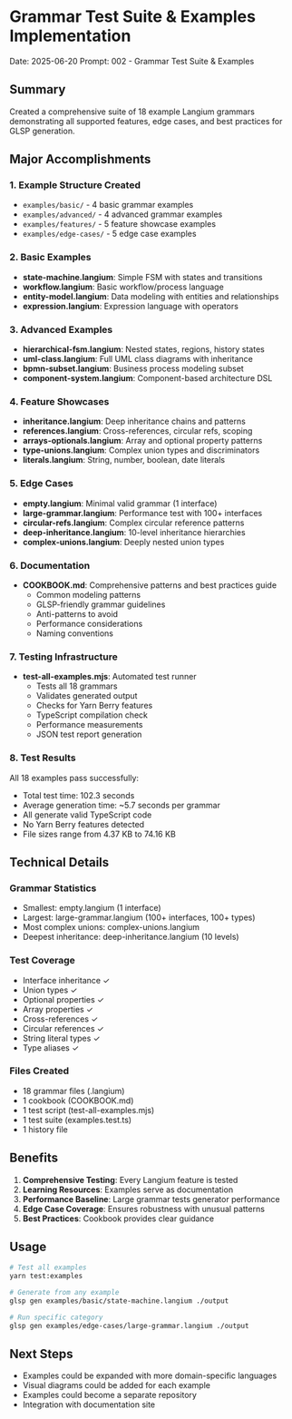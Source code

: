 # Grammar Test Suite & Examples Implementation

Date: 2025-06-20
Prompt: 002 - Grammar Test Suite & Examples

## Summary
Created a comprehensive suite of 18 example Langium grammars demonstrating all supported features, edge cases, and best practices for GLSP generation.

## Major Accomplishments

### 1. Example Structure Created
- `examples/basic/` - 4 basic grammar examples
- `examples/advanced/` - 4 advanced grammar examples  
- `examples/features/` - 5 feature showcase examples
- `examples/edge-cases/` - 5 edge case examples

### 2. Basic Examples
- **state-machine.langium**: Simple FSM with states and transitions
- **workflow.langium**: Basic workflow/process language
- **entity-model.langium**: Data modeling with entities and relationships
- **expression.langium**: Expression language with operators

### 3. Advanced Examples
- **hierarchical-fsm.langium**: Nested states, regions, history states
- **uml-class.langium**: Full UML class diagrams with inheritance
- **bpmn-subset.langium**: Business process modeling subset
- **component-system.langium**: Component-based architecture DSL

### 4. Feature Showcases
- **inheritance.langium**: Deep inheritance chains and patterns
- **references.langium**: Cross-references, circular refs, scoping
- **arrays-optionals.langium**: Array and optional property patterns
- **type-unions.langium**: Complex union types and discriminators
- **literals.langium**: String, number, boolean, date literals

### 5. Edge Cases
- **empty.langium**: Minimal valid grammar (1 interface)
- **large-grammar.langium**: Performance test with 100+ interfaces
- **circular-refs.langium**: Complex circular reference patterns
- **deep-inheritance.langium**: 10-level inheritance hierarchies
- **complex-unions.langium**: Deeply nested union types

### 6. Documentation
- **COOKBOOK.md**: Comprehensive patterns and best practices guide
  - Common modeling patterns
  - GLSP-friendly grammar guidelines
  - Anti-patterns to avoid
  - Performance considerations
  - Naming conventions

### 7. Testing Infrastructure
- **test-all-examples.mjs**: Automated test runner
  - Tests all 18 grammars
  - Validates generated output
  - Checks for Yarn Berry features
  - TypeScript compilation check
  - Performance measurements
  - JSON test report generation

### 8. Test Results
All 18 examples pass successfully:
- Total test time: 102.3 seconds
- Average generation time: ~5.7 seconds per grammar
- All generate valid TypeScript code
- No Yarn Berry features detected
- File sizes range from 4.37 KB to 74.16 KB

## Technical Details

### Grammar Statistics
- Smallest: empty.langium (1 interface)
- Largest: large-grammar.langium (100+ interfaces, 100+ types)
- Most complex unions: complex-unions.langium
- Deepest inheritance: deep-inheritance.langium (10 levels)

### Test Coverage
- Interface inheritance ✓
- Union types ✓
- Optional properties ✓
- Array properties ✓
- Cross-references ✓
- Circular references ✓
- String literal types ✓
- Type aliases ✓

### Files Created
- 18 grammar files (.langium)
- 1 cookbook (COOKBOOK.md)
- 1 test script (test-all-examples.mjs)
- 1 test suite (examples.test.ts)
- 1 history file

## Benefits

1. **Comprehensive Testing**: Every Langium feature is tested
2. **Learning Resources**: Examples serve as documentation
3. **Performance Baseline**: Large grammar tests generator performance
4. **Edge Case Coverage**: Ensures robustness with unusual patterns
5. **Best Practices**: Cookbook provides clear guidance

## Usage

```bash
# Test all examples
yarn test:examples

# Generate from any example
glsp gen examples/basic/state-machine.langium ./output

# Run specific category
glsp gen examples/edge-cases/large-grammar.langium ./output
```

## Next Steps
- Examples could be expanded with more domain-specific languages
- Visual diagrams could be added for each example
- Examples could become a separate repository
- Integration with documentation site